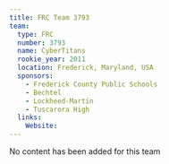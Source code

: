 ```yaml
---
title: FRC Team 3793
team:
  type: FRC
  number: 3793
  name: CyberTitans
  rookie_year: 2011
  location: Frederick, Maryland, USA
  sponsors:
    - Frederick County Public Schools
    - Bechtel
    - Lockheed-Martin
    - Tuscarora High
  links:
    Website: 
---
```

No content has been added for this team